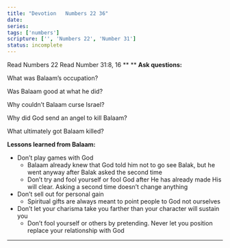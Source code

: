 ```yaml
---
title: "Devotion   Numbers 22 36"
date: 
series: 
tags: ['numbers']
scripture: ['', 'Numbers 22', 'Number 31']
status: incomplete
---
```


Read Numbers 22
Read Number 31:8, 16
**
**
**Ask questions:**

What was Balaam’s occupation?

Was Balaam good at what he did?

Why couldn’t Balaam curse Israel?

Why did God send an angel to kill Balaam?

What ultimately got Balaam killed?

**Lessons learned from Balaam:**

- Don’t play games with God
    - Balaam already knew that God told him not to go see Balak, but he went anyway after Balak asked the second time
    - Don’t try and fool yourself or fool God after He has already made His will clear. Asking a second time doesn’t change anything
- Don’t sell out for personal gain
    - Spiritual gifts are always meant to point people to God not ourselves
- Don’t let your charisma take you farther than your character will sustain you
    - Don’t fool yourself or others by pretending. Never let you position replace your relationship with God

**  **